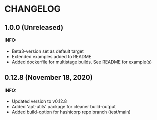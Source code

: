# CHANGELOG
## 1.0.0 (Unreleased)
#### INFO:
* Beta3-version set as default target
* Extended examples added to README
* Added dockerfile for multistage builds. See README for example(s)

## 0.12.8 (November 18, 2020)
#### INFO:
* Updated version to v0.12.8
* Added 'apt-utils' package for cleaner build-output
* Added build-option for hashicorp repo branch (test/main)
